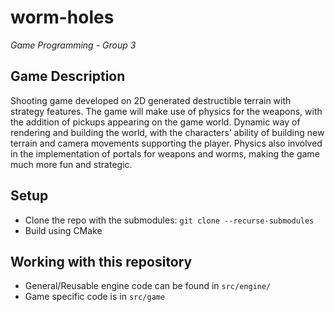 # worm-holes

*Game Programming - Group 3*

## Game Description
Shooting game developed on 2D generated destructible terrain with strategy features. The game will make use of physics for the weapons, with the addition of pickups appearing on the game world. Dynamic way of rendering and building the world, with the characters’ ability of building new terrain and camera movements supporting the player. Physics also involved in the implementation of portals for weapons and worms, making the game much more fun and strategic.


## Setup

- Clone the repo with the submodules: `git clone --recurse-submodules`
- Build using CMake

## Working with this repository

- General/Reusable engine code can be found in `src/engine/`
- Game specific code is in `src/game`
